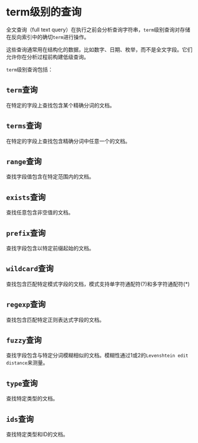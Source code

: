 # term级别的查询

全文查询（full text query）在执行之前会分析查询字符串，`term`级别查询对存储在反向索引中的确切`term`进行操作。

这些查询通常用在结构化的数据，比如数字、日期、枚举，而不是全文字段。它们允许你在分析过程前构建低级查询。

`term`级别查询包括：

## `term`查询

在特定的字段上查找包含某个精确分词的文档。

## `terms`查询

在特定的字段上查找包含精确分词中任意一个的文档。

## `range`查询

查找字段值包含在特定范围内的文档。

## `exists`查询

查找任意包含非空值的文档。

## `prefix`查询

查找字段包含以特定前缀起始的文档。

## `wildcard`查询

查找包含匹配特定模式字段的文档，模式支持单字符通配符(?)和多字符通配符(\*)

## `regexp`查询

查找包含匹配特定正则表达式字段的文档。

## `fuzzy`查询

查找字段包含与特定分词模糊相似的文档。模糊性通过1或2的`Levenshtein edit distance`来测量。

## `type`查询

查找特定类型的文档。

## `ids`查询

查找特定类型和ID的文档。
